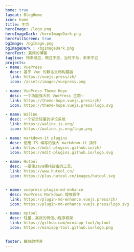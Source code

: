 ```yaml
---
home: true
layout: BlogHome
icon: home
title: 主页
heroImage: /logo.png
heroImageDark: /heroImageDark.png
heroFullScreen: true
bgImage: /bgImage.png
bgImageDark : /bgImageDark.png
heroText: 冀辉的博客
tagline: 物来顺应，既过不恋，当时不杂，未来不迎
projects:
- name: VuePress
  desc: 基于 Vue 的静态文档构建器
  link: https://vuejs.press/zh/
  icon: /assets/images/vuepress.png

- name: VuePress Theme Hope
  desc: 一个功能强大的 VuePress 主题✨
  link: https://theme-hope.vuejs.press/zh/
  icon: https://theme-hope.vuejs.press/logo.svg

- name: Waline
  desc: 一个安全轻量的评论系统
  link: https://waline.js.org/
  icon: https://waline.js.org/logo.png

- name: markdown-it plugins
  desc: 使用 TS 编写的强大 markdown-it 插件
  link: https://mdit-plugins.github.io/zh/
  icon: https://mdit-plugins.github.io/logo.svg

- name: Hutool
  desc: 一组使Java保持甜蜜的工具。
  link: https://www.hutool.cn/
  icon: https://plus.hutool.cn/images/hutool.svg


- name: vuepress-plugin-md-enhance
  desc: VuePress Markdown 增强插件
  link: https://plugin-md-enhance.vuejs.press/zh/
  icon: https://plugin-md-enhance.vuejs.press/logo.svg

- name: mptool
  desc: 轻量、高效的微信小程序框架
  link: https://github.com/miniapp-tool/mptool
  icon: https://miniapp-tool.github.io/logo.png


footer: 冀辉的博客
---
```


